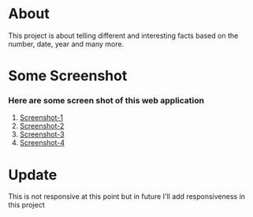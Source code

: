 # About

This project is about telling different and interesting facts based on the number, date, year and many more.

# Some Screenshot

### Here are some screen shot of this web application

1. [Screenshot-1](<./public/img/Screenshot%20(25).png>)
2. [Screenshot-2](<./public/img/Screenshot%20(26).png>)
3. [Screenshot-3](<./public/img/Screenshot%20(27).png>)
4. [Screenshot-4](<./public/img/Screenshot%20(28).png>)

# Update

This is not responsive at this point but in future I'll add responsiveness in this project

